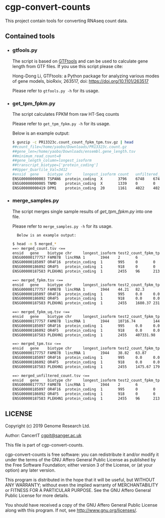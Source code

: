 # cgp-convert-counts

This project contain tools for converting RNAseq count data.

## Contained tools

* ### gtfools.py

    The script is based on [GTFtools](http://www.genemine.org/gtftools.php) and can be used to calculate gene length from GTF files. If you use this script please cite:
    
    Hong-Dong Li, GTFtools: a Python package for analyzing various modes of gene models, bioRxiv, 263517, doi: https://doi.org/10.1101/263517

    Please refer to `gtfools.py -h` for its usage.

* ### get_tpm_fpkm.py

    The script calculates FPKM from raw HT-Seq counts

    Please refer to `get_tpm_fpkm.py -h` for its usage.

    Below is an example output:

    ```bash
    $ gunzip -c PR13323c.count_count_fpkm_tpm.tsv.gz | head
    ##count_file=/home/yaobo/Downloads/PR13323c.count.gz
    ##gene_len=/home/yaobo/Downloads/ensembl.gene_length.tsv
    ##minimum_read_count=0
    ##gene_length_column=longest_isoform
    ##transcript_biotype=['protein_coding']
    ##Upper_Quartile_Val=3412
    #ensid  gene    biotype chr     longest_isoform count   unfiltered_count        fpkm    fpkm_uq tpm
    ENSG00000000003 TSPAN6  protein_coding  X       3796    6748    6748    18.24   521002.55       43.18
    ENSG00000000005 TNMD    protein_coding  X       1339    0       0       0.0     0.0     0.0
    ENSG00000000419 DPM1    protein_coding  20      1161    4022    4022    35.54   1015315.05      84.16
    ```

* ### merge_samples.py

    The script merges single sample results of *get_tpm_fpkm.py* into one file.

    Please refer to `merge_samples.py -h` for its usage.

        Below is an example output:

    ```bash
    $ head -n 5 merged_*
    ==> merged_count.tsv <==
    ensid   gene    biotype chr     longest_isoform test2_count_fpkm_tpm    test_count_fpkm_tpm
    ENSG00000177757 FAM87B  lincRNA 1       1944    2       6
    ENSG00000185097 OR4F16  protein_coding  1       995     0       0
    ENSG00000186092 OR4F5   protein_coding  1       918     0       0
    ENSG00000187583 PLEKHN1 protein_coding  1       2455    96      213

    ==> merged_fpkm.tsv <==
    ensid   gene    biotype chr     longest_isoform test2_count_fpkm_tpm    test_count_fpkm_tpm
    ENSG00000177757 FAM87B  lincRNA 1       1944    44.21   82.3
    ENSG00000185097 OR4F16  protein_coding  1       995     0.0     0.0
    ENSG00000186092 OR4F5   protein_coding  1       918     0.0     0.0
    ENSG00000187583 PLEKHN1 protein_coding  1       2455    1680.37 2313.4

    ==> merged_fpkm_uq.tsv <==
    ensid   gene    biotype chr     longest_isoform test2_count_fpkm_tpm    test_count_fpkm_tpm
    ENSG00000177757 FAM87B  lincRNA 1       1944    10716.74        14490.23
    ENSG00000185097 OR4F16  protein_coding  1       995     0.0     0.0
    ENSG00000186092 OR4F5   protein_coding  1       918     0.0     0.0
    ENSG00000187583 PLEKHN1 protein_coding  1       2455    407331.98       407331.98

    ==> merged_tpm.tsv <==
    ensid   gene    biotype chr     longest_isoform test2_count_fpkm_tpm    test_count_fpkm_tpm
    ENSG00000177757 FAM87B  lincRNA 1       1944    38.82   63.87
    ENSG00000185097 OR4F16  protein_coding  1       995     0.0     0.0
    ENSG00000186092 OR4F5   protein_coding  1       918     0.0     0.0
    ENSG00000187583 PLEKHN1 protein_coding  1       2455    1475.67 1795.54

    ==> merged_unfiltered_count.tsv <==
    ensid   gene    biotype chr     longest_isoform test2_count_fpkm_tpm    test_count_fpkm_tpm
    ENSG00000177757 FAM87B  lincRNA 1       1944    2       6
    ENSG00000185097 OR4F16  protein_coding  1       995     0       0
    ENSG00000186092 OR4F5   protein_coding  1       918     0       0
    ENSG00000187583 PLEKHN1 protein_coding  1       2455    96      213
    ```

## LICENSE

Copyright (c) 2019 Genome Research Ltd.

Author: CancerIT <cgpit@sanger.ac.uk>

This file is part of cgp-convert-counts.

cgp-convert-counts is free software: you can redistribute it and/or modify it under the terms of the GNU Affero General Public License as published by the Free Software Foundation; either version 3 of the License, or (at your option) any later version.

This program is distributed in the hope that it will be useful, but WITHOUT ANY WARRANTY; without even the implied warranty of MERCHANTABILITY or FITNESS FOR A PARTICULAR PURPOSE. See the GNU Affero General Public License for more details.

You should have received a copy of the GNU Affero General Public License along with this program. If not, see <http://www.gnu.org/licenses/>.
